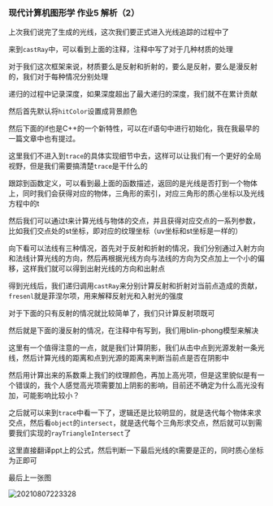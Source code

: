 ### 现代计算机图形学 作业5 解析（2）

上次我们说完了生成的光线，这次我们要正式进入光线追踪的过程中了

来到`castRay`中，可以看到上面的注释，注释中写了对于几种材质的处理

对于我们这次框架来说，材质要么是反射和折射的，要么是反射，要么是漫反射的，我们对于每种情况分别处理

递归的过程中记录深度，如果深度超出了最大递归的深度，我们就不在累计贡献

然后首先默认将`hitColor`设置成背景颜色

然后下面的if也是C++的一个新特性，可以在if语句中进行初始化，我在我最早的一篇文章中也有提过。

这里我们不进入到`trace`的具体实现细节中去，这样可以让我们有一个更好的全局视野，但是我们需要搞清楚`trace`是干什么的

跟踪到函数定义，可以看到最上面的函数描述，返回的是光线是否打到一个物体上，同时我们会获得对应的物体，三角形的索引，对应三角形的质心坐标以及光线方程中的t

然后我们可以通过t来计算光线与物体的交点，并且获得对应交点的一系列参数，比如我们交点处的st坐标，即对应的纹理坐标（uv坐标和st坐标是一样的）

向下看可以法线有三种情况，首先对于反射和折射的情况，我们分别通过入射方向和法线计算光线的方向，然后再根据光线方向与法线的方向为交点加上一个小的偏移，这样我们就可以得到出射光线的方向和出射点

得到光线后，我们递归调用`castRay`来分别计算反射和折射对当前点造成的贡献，`fresenl`就是菲涅尔项，用来解释反射光和入射光的强度

对于下面的只有反射的情况就比较简单了，我们只计算反射项既可

然后就是下面的漫反射的情况，在注释中有写到，我们用blin-phong模型来解决

这里有一个值得注意的一点，就是我们计算阴影，我们从击中点到光源发射一条光线，然后计算光线的距离和点到光源的距离来判断当前点是否在阴影中

然后用计算出来的系数乘上我们的纹理颜色，再加上高光项，但是这里貌似是有一个错误的，我个人感觉高光项需要加上阴影的影响，目前还不确定为什么高光没有加，可能影响比较小？

之后就可以来到`trace`中看一下了，逻辑还是比较明显的，就是迭代每个物体来求交点，然后看`object`的`intersect`，就是迭代每个三角形求交点，然后就可以到需要我们实现的`rayTriangleIntersect`了

这里直接翻译ppt上的公式，然后判断一下最后光线的t需要是正的，同时质心坐标为正即可

最后上一张图

![20210807223328](https://picsheep.oss-cn-beijing.aliyuncs.com/pic/20210807223328.png)